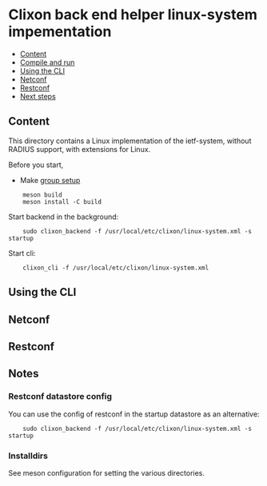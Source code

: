 # Clixon back end helper linux-system impementation

  * [Content](#content)
  * [Compile and run](#compile)
  * [Using the CLI](#using-the-cli)
  * [Netconf](#netconf)
  * [Restconf](#restconf)
  * [Next steps](#next-steps)

## Content

This directory contains a Linux implementation of the ietf-system,
without RADIUS support, with extensions for Linux.

Before you start,
* Make [group setup](https://github.com/clicon/clixon/blob/master/doc/FAQ.md#do-i-need-to-setup-anything)

```
    meson build
    meson install -C build
```
Start backend in the background:
```
    sudo clixon_backend -f /usr/local/etc/clixon/linux-system.xml -s startup
```

Start cli:
```
    clixon_cli -f /usr/local/etc/clixon/linux-system.xml
```

## Using the CLI


## Netconf


## Restconf


## Notes

### Restconf datastore config

You can use the config of restconf in the startup datastore as an alternative:
```
    sudo clixon_backend -f /usr/local/etc/clixon/linux-system.xml -s startup
```

### Installdirs

See meson configuration for setting the various directories.
